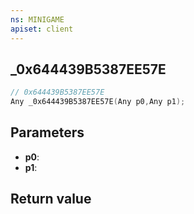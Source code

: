 ```yaml
---
ns: MINIGAME
apiset: client
---
```

## _0x644439B5387EE57E

```c
// 0x644439B5387EE57E
Any _0x644439B5387EE57E(Any p0,Any p1);
```


## Parameters
* **p0**:
* **p1**:

## Return value


